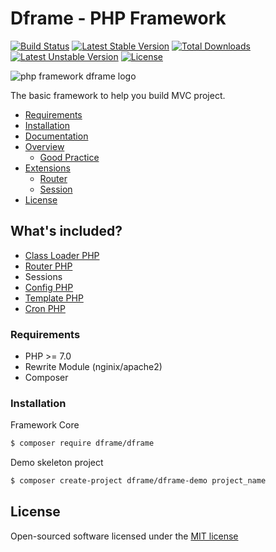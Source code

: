 # Dframe - PHP Framework 
[![Build Status](https://travis-ci.org/dframe/dframe.svg?branch=master)](https://travis-ci.org/dframe/dframe) [![Latest Stable Version](https://poser.pugx.org/dframe/dframe/v/stable)](https://packagist.org/packages/dframe/dframe) [![Total Downloads](https://poser.pugx.org/dframe/dframe/downloads)](https://packagist.org/packages/dframe/dframe) [![Latest Unstable Version](https://poser.pugx.org/dframe/dframe/v/unstable)](https://packagist.org/packages/dframe/dframe) [![License](https://poser.pugx.org/dframe/dframe/license)](https://packagist.org/packages/dframe/dframe)

![php framework dframe logo](https://dframeframework.com/img/logo_full.png)

The basic framework to help you build MVC project.

- [Requirements](#requirements)
- [Installation](https://dframeframework.com/en/docs/dframe/master/installation/overview)
- [Documentation](https://dframeframework.com/page/docs)
- [Overview](#overview)
    - [Good Practice](docs/overview/GoodPractice.md)
- [Extensions](#)
    - [Router](docs/extensions/Router.md)
    - [Session](docs/extensions/Session.md)
- [License](#license)


## What's included?
 * [Class Loader PHP](https://dframeframework.com/en/docs/dframe/master/installation/overview) 
 * [Router PHP](https://dframeframework.com/en/docs/dframe/master/routing/overview) 
 * Sessions
 * [Config PHP](https://dframeframework.com/en/docs/dframe/master/routing/overview) 
 * [Template PHP](https://dframeframework.com/en/docs/dframe/master/routing/overview)
 * [Cron PHP](https://dframeframework.com/en/docs/dframe/master/cron/overview)

### Requirements
 
 - PHP >= 7.0
 - Rewrite Module (nginix/apache2)
 - Composer
 

### Installation

Framework Core
```sh
$ composer require dframe/dframe
```

Demo skeleton project 
```sh
$ composer create-project dframe/dframe-demo project_name
```

License
----

Open-sourced software licensed under the [MIT license](http://opensource.org/licenses/MIT)

